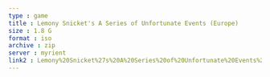 ```yaml
---
type : game
title : Lemony Snicket's A Series of Unfortunate Events (Europe)
size : 1.8 G
format : iso
archive : zip
server : myrient
link2 : Lemony%20Snicket%27s%20A%20Series%20of%20Unfortunate%20Events%20%28Europe%29
---
```

